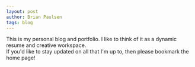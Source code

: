 ```yaml
---
layout: post
author: Brian Paulsen
tags: blog
---
```


This is my personal blog and portfolio. I like to think of it as a dynamic resume and creative workspace.   
If you'd like to stay updated on all that I'm up to, then please bookmark the home page!
